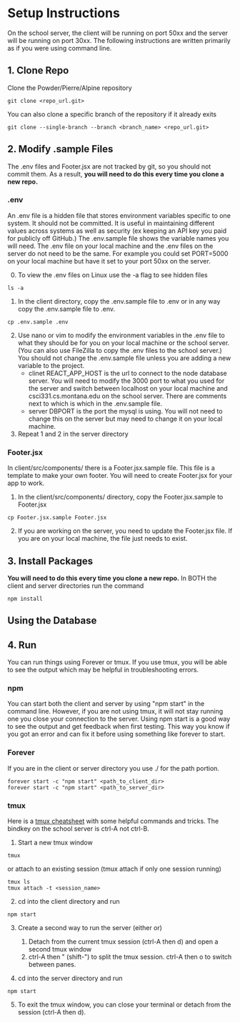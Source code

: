 # Setup Instructions
On the school server, the client will be running on port 50xx and the server
will be running on port 30xx. The following instructions are written primarily
as if you were using command line.

## 1. Clone Repo
Clone the Powder/Pierre/Alpine repository
```
git clone <repo_url.git>
```
You can also clone a specific branch of the repository if it already exits
```
git clone --single-branch --branch <branch_name> <repo_url.git>
```


## 2. Modify .sample Files
The .env files and Footer.jsx are not tracked by git, so you should not commit
them. As a result, **you will need to do this every time you clone a new repo.**


### .env
An .env file is a hidden file that stores environment variables specific to
one system. It should not be committed. It is useful in maintaining different
values across systems as well as security (ex keeping an API key you paid for
publicly off GitHub.) The .env.sample file shows the variable names you will
need. The .env file on your local machine and the .env files on the server do
not need to be the same. For example you could set PORT=5000 on your local
machine but have it set to your port 50xx on the server.

0. To view the .env files on Linux use the -a flag to see hidden files
```
ls -a
```

1. In the client directory, copy the .env.sample file to .env or in any way copy
the .env.sample file to .env.
```
cp .env.sample .env
```

2. Use nano or vim to modify the environment variables in the .env file to what
they should be for you on your local machine or the school server. (You can also
use FileZilla to copy the .env files to the school server.) You should not
change the .env.sample file unless you are adding a new variable to the project.
    * clinet REACT\_APP\_HOST is the url to connect to the node database server.
    You will need to modify the 3000 port to what you used for the server and
    switch between localhost on your local machine and csci331.cs.montana.edu
    on the school server. There are comments next to which is which in the
    .env.sample file.
    * server DBPORT is the port the mysql is using. You will not need to change
    this on the server but may need to change it on your local machine.
3. Repeat 1 and 2 in the server directory


### Footer.jsx
In client/src/components/ there is a Footer.jsx.sample file. This file is a
template to make your own footer. You will need to create Footer.jsx for your
app to work.

1. In the client/src/components/ directory, copy the Footer.jsx.sample to
Footer.jsx
```
cp Footer.jsx.sample Footer.jsx
```
2. If you are working on the server, you need to update the Footer.jsx file. If
you are on your local machine, the file just needs to exist.

## 3. Install Packages
**You will need to do this every time you clone a new repo.**
In BOTH the client and server directories run the command
```
npm install
```


## Using the Database


## 4. Run
You can run things using Forever or tmux. If you use tmux, you will be able to
see the output which may be helpful in troubleshooting errors.

### npm
You can start both the client and server by using "npm start" in the command
line. However, if you are not using tmux, it will not stay running one you
close your connection to the server. Using npm start is a good way to see the
output and get feedback when first testing. This way you know if you got an
error and can fix it before using something like forever to start.


### Forever
If you are in the client or server directory you use ./ for the path portion.
```
forever start -c "npm start" <path_to_client_dir>
forever start -c "npm start" <path_to_server_dir>
```

### tmux
Here is a [tmux cheatsheet](https://gist.github.com/MohamedAlaa/2961058) with
some helpful commands and tricks. The bindkey on the school server is ctrl-A
not ctrl-B.

1. Start a new tmux window
```
tmux
```
or attach to an existing session (tmux attach if only one session running)
```
tmux ls
tmux attach -t <session_name>
```

2. cd into the client directory and run
```
npm start
```

3. Create a second way to run the server (either or)
    1. Detach from the current tmux session (ctrl-A then d) and open a second
    tmux window
    2. ctrl-A then " (shift-") to split the tmux session. ctrl-A then o to
    switch between panes.

4. cd into the server directory and run
```
npm start
```
5. To exit the tmux window, you can close your terminal or detach from the
session (ctrl-A then d).
